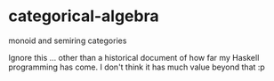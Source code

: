 # categorical-algebra
monoid and semiring categories

Ignore this ... other than a historical document of how far my Haskell programming has come. I don't think it has much value beyond that :p

